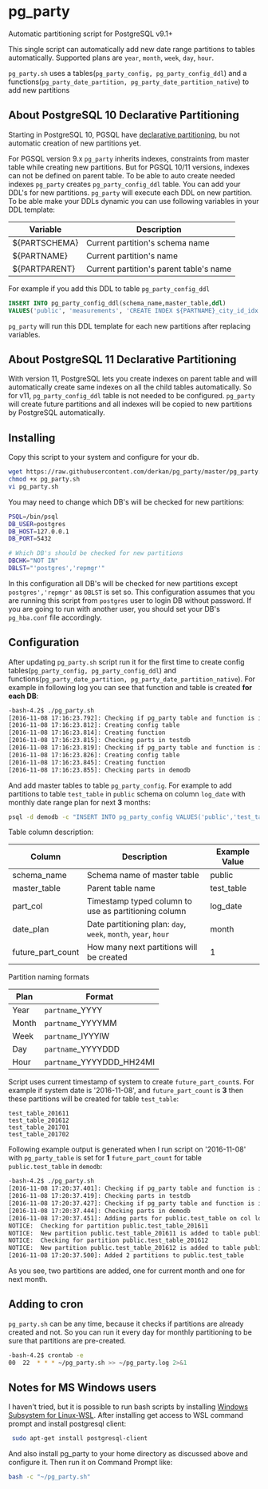 # pg_party

Automatic partitioning script for PostgreSQL v9.1+ 

This single script can automatically add new date range partitions to tables automatically. Supported plans are `year`, `month`, `week`, `day`, `hour`.

`pg_party.sh` uses a tables(`pg_party_config, pg_party_config_ddl`) and a functions(`pg_party_date_partition, pg_party_date_partition_native`) to add new partitions

## About PostgreSQL 10 Declarative Partitioning

Starting in PostgreSQL 10, PGSQL have [declarative partitioning](https://www.postgresql.org/docs/10/static/ddl-partitioning.html), bu not automatic creation of new partitions yet.

For PGSQL version 9.x `pg_party` inherits indexes, constraints from master table while creating new partitions. But for PGSQL 10/11 versions, indexes can not be defined on parent table. To be able to auto create needed indexes `pg_party` creates `pg_party_config_ddl` table. You can add your DDL's for new partitions. `pg_party` will execute each DDL on new partition. To be able make your DDLs dynamic you can use following variables in your DDL template:

|Variable|Description|
|--------|-----------|
|${PARTSCHEMA}|Current partition's schema name|
|${PARTNAME}|Current partition's name|
|${PARTPARENT}|Current partition's parent table's name|

For example if you add this DDL to table `pg_party_config_ddl`

```sql
INSERT INTO pg_party_config_ddl(schema_name,master_table,ddl)
VALUES('public', 'measurements', 'CREATE INDEX ${PARTNAME}_city_id_idx on  ${PARTNAME}(city_id)');
```

`pg_party` will run this DDL template for each new partitions after replacing variables.

## About PostgreSQL 11 Declarative Partitioning

With version 11, PostgreSQL lets you create indexes on parent table and  will automatically create same indexes on all the child tables automatically. So for v11, `pg_party_config_ddl` table is not needed to be configured. `pg_party` will create future partitions and all indexes will be copied to new partitions by PostgreSQL automatically.

## Installing

Copy this script to your system and configure for your db.
```bash
wget https://raw.githubusercontent.com/derkan/pg_party/master/pg_party.sh
chmod +x pg_party.sh
vi pg_party.sh

```
You may need to change which DB's will be checked for new partitions:
```bash
PSQL=/bin/psql
DB_USER=postgres
DB_HOST=127.0.0.1
DB_PORT=5432

# Which DB's should be checked for new partitions
DBCHK="NOT IN"
DBLST="'postgres','repmgr'"
``` 
In this configuration all DB's will be checked for new partitions except `postgres','repmgr'` as `DBLST` is set so. This configuration assumes that you are running this script from `postgres` user to login DB without password. If you are going to run with another user, you should set your DB's `pg_hba.conf` file accordingly.

## Configuration

After updating `pg_party.sh` script run it for the first time to create config tables(`pg_party_config, pg_party_config_ddl`) and  functions(`pg_party_date_partition, pg_party_date_partition_native`).
For example in following log you can see that function and table is created **for each DB**:

```bash
-bash-4.2$ ./pg_party.sh
[2016-11-08 17:16:23.792]: Checking if pg_party table and function is installed to testdb
[2016-11-08 17:16:23.812]: Creating config table
[2016-11-08 17:16:23.814]: Creating function
[2016-11-08 17:16:23.815]: Checking parts in testdb
[2016-11-08 17:16:23.819]: Checking if pg_party table and function is installed to demodb
[2016-11-08 17:16:23.826]: Creating config table
[2016-11-08 17:16:23.845]: Creating function
[2016-11-08 17:16:23.855]: Checking parts in demodb
```

And add master tables to table `pg_party_config`. For example to add partitions to table `test_table` in `public` schema on column `log_date` with monthly date range plan for next **3** months:

```bash
psql -d demodb -c "INSERT INTO pg_party_config VALUES('public','test_table','log_date','d','month',3);"
```

Table column description:

|Column|Description|Example Value|
|------|-----------|-------------|
|schema_name|Schema name of master table|public|
|master_table|Parent table name|test_table|
|part_col|Timestamp typed column to use as partitioning column| log_date|
|date_plan|Date partitioning plan: `day`, `week`, `month`, `year`, `hour` | month|
|future_part_count|How many next partitions will be created| 1|

Partition naming formats

|Plan|Format|
|-----|------|
|Year| `partname`_YYYY |
|Month| `partname`_YYYYMM |
|Week | `partname`_IYYYIW |
|Day| `partname`_YYYYDDD|
|Hour| `partname`_YYYYDDD_HH24MI|

Script uses current timestamp of system to create `future_part_count`s. For example if system date is '2016-11-08', and `future_part_count` is **3** then these partitions will be created for table `test_table`:

```
test_table_201611
test_table_201612
test_table_201701
test_table_201702
```

Following example output is generated when I run script on '2016-11-08' with `pg_party_table` is set for **1** `future_part_count` for table `public.test_table` in `demodb`:

```bash
-bash-4.2$ ./pg_party.sh 
[2016-11-08 17:20:37.401]: Checking if pg_party table and function is installed to testdb
[2016-11-08 17:20:37.419]: Checking parts in testdb
[2016-11-08 17:20:37.427]: Checking if pg_party table and function is installed to demodb
[2016-11-08 17:20:37.444]: Checking parts in demodb
[2016-11-08 17:20:37.451]: Adding parts for public.test_table on col log_date for next 1 months
NOTICE:  Checking for partition public.test_table_201611
NOTICE:  New partition public.test_table_201611 is added to table public.test_table on column log_date
NOTICE:  Checking for partition public.test_table_201612
NOTICE:  New partition public.test_table_201612 is added to table public.test_table on column log_date
[2016-11-08 17:20:37.500]: Added 2 partitions to public.test_table
```

As you see, two partitions are added, one for current month and one for next month.

## Adding to cron

`pg_party.sh` can be any time, because it checks if partitions are already created and not. So you can run it every day for monthly partitioning to be sure that partitions are pre-created.

```bash
-bash-4.2$ crontab -e
00  22  * * * ~/pg_party.sh >> ~/pg_party.log 2>&1
```
## Notes for MS Windows users

I haven't tried, but it is possible to run bash scripts by installing [Windows Subsystem for Linux-WSL](https://msdn.microsoft.com/en-us/commandline/wsl/install_guide). After installing get access to WSL command prompt and install postgresql client:

```bash
 sudo apt-get install postgresql-client
```
And also install pg_party to your home directory  as discussed above and configure it. Then run it on Command Prompt like:

```bash
bash -c "~/pg_party.sh" 
```
